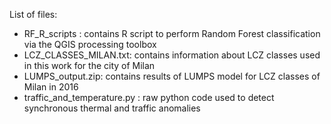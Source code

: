 List of files:

* RF_R_scripts : contains R script to perform Random Forest classification via the QGIS processing toolbox
* LCZ_CLASSES_MILAN.txt: contains information about LCZ classes used in this work for the city of Milan
* LUMPS_output.zip: contains results of LUMPS model for LCZ classes of Milan in 2016
* traffic_and_temperature.py : raw python code used to detect synchronous thermal and traffic anomalies 
